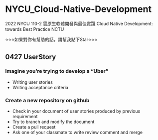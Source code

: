 # NYCU_Cloud-Native-Development
2022 NYCU 110-2 雲原生軟體開發與最佳實踐 Cloud Native Development: towards Best Practice NCTU

⭐⭐⭐如果對你有幫助的話，請幫我點下Star⭐⭐⭐

## 0427 UserStory
### Imagine you’re trying to develop a “Uber”
- Writing user stories
- Writing acceptance criteria
### Create a new repository on github
- Check in your document of user stories produced by previous requirement
- Try to branch and modify the document
- Create a pull request
- Ask one of your classmate to write review comment and merge

